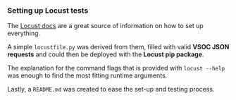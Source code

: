 ### Setting up Locust tests
The [Locust docs](https://docs.locust.io/en/stable/) are a great source of information on how to set up everything.

A simple `locustfile.py` was derived from them, filled with valid **VSOC JSON requests** and could then be
deployed with the **Locust pip package**.

The explanation for the command flags that is provided with
`locust --help` was enough to find the most fitting runtime arguments.

Lastly, a `README.md` was created to ease the set-up and testing process.
